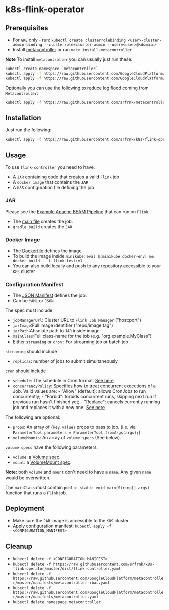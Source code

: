 # k8s-flink-operator

## Prerequisites

* For `GKE` only - run: `kubectl create clusterrolebinding <user>-cluster-admin-binding --clusterrole=cluster-admin --user=<user>@<domain>`
* Install [metacontroller](https://metacontroller.app/guide/install/) or run `make install-metacontroller`

**Note** To install `metacontroller` you can usually just run these:

```bash
kubectl create namespace `metacontroller`
kubectl apply -f https://raw.githubusercontent.com/GoogleCloudPlatform/metacontroller/master/manifests/metacontroller-rbac.yaml
kubectl apply -f https://raw.githubusercontent.com/GoogleCloudPlatform/metacontroller/master/manifests/metacontroller.yaml
```

Optionally you can use the following to reduce log flood coming from `Metacontroller`:

```bash
kubectl apply -f https://raw.githubusercontent.com/srfrnk/metacontroller/master/manifests/metacontroller.yaml
```

## Installation

Just run the following:

```bash
kubectl apply -f https://raw.githubusercontent.com/srfrnk/k8s-flink-operator/master/dist/flink-controller.yaml
```

## Usage

To use `flink-controller` you need to have:

* A `JAR` containing code that creates a valid `Flink` job
* A `docker image` that contains the `JAR`
* A `K8S` configuration file defining the job

### JAR

Please see the [Example Apache BEAM Pipeline](https://github.com/srfrnk/k8s-flink-operator/tree/master/test) that can run on `Flink`.

* The [main file](https://github.com/srfrnk/k8s-flink-operator/blob/master/test/src/main/java/flink/test/App.java#L5) creates the job.
* `gradle build` creates the `JAR`

### Docker Image

* The [Dockerfile](https://github.com/srfrnk/k8s-flink-operator/blob/master/test/Dockerfile#L3) defines the image
* To build the image inside `minikube`: `eval $(minikube docker-env) && docker build . -t flink-test:v1`
* You can also build locally and push to any repository accessible to your `K8S` cluster

### Configuration Manifest

* The [JSON Manifest](https://github.com/srfrnk/k8s-flink-operator/blob/master/test/flink1job.json) defines the job.
* Can be `YAML` or `JSON`

The spec must include:

* `jobManagerUrl`: Cluster URL to `Flink Job Manager` ("host:port")
* `jarImage`:Full image identifier ("repo/image:tag")
* `jarPath`:Absolute path to `JAR` inside image
* `mainClass`:Full class-name for the job (e.g. "org.example.MyClass")
* Either `streaming` or `cron` : For streaming job or batch job

`streaming` should include

* `replicas`: number of jobs to submit simultaneously

`cron` should include

* `schedule`: The schedule in Cron format. [See here](https://en.wikipedia.org/wiki/Cron)
* `concurrencyPolicy`: Specifies how to treat concurrent executions of a Job. Valid values are: - "Allow" (default): allows CronJobs to run concurrently; - "Forbid": forbids concurrent runs, skipping next run if previous run hasn't finished yet; - "Replace": cancels currently running job and replaces it with a new one. [See here](https://kubernetes.io/docs/reference/generated/kubernetes-api/v1.14/#cronjobspec-v1beta1-batch)

The following are optional:

* `props`: An array of `{key,value}` props to pass to job. (i.e. via `ParameterTool parameters = ParameterTool.fromArgs(args);`)
* `volumeMounts`: An array of `volume specs` (See below).

`volume specs` have the following parameters:

* `volume`: a [Volume spec](https://kubernetes.io/docs/reference/generated/kubernetes-api/v1.14/#volume-v1-core).
* `mount`: a [VolumeMount spec](https://kubernetes.io/docs/reference/generated/kubernetes-api/v1.14/#volumemount-v1-core).

**Note:** both `volume` and `mount` don't need to have a `name`. Any given `name` would be overwritten.

The `mainClass` must contain `public static void main(String[] args)` function that runs a `Flink` job.

## Deployment

* Make sure the `JAR` image is accessible to the `K8S` cluster
* Apply configuration manifest: `kubectl apply -f <CONFIGURATION_MANIFEST>`

## Cleanup

* `kubectl delete -f <CONFIGURATION_MANIFEST>`
* `kubectl delete -f https://raw.githubusercontent.com/srfrnk/k8s-flink-operator/master/dist/flink-controller.yaml`
* `kubectl delete -f https://raw.githubusercontent.com/GoogleCloudPlatform/metacontroller/master/manifests/metacontroller-rbac.yaml`
* `kubectl delete -f https://raw.githubusercontent.com/GoogleCloudPlatform/metacontroller/master/manifests/metacontroller.yaml`
* `kubectl delete namespace metacontroller`
